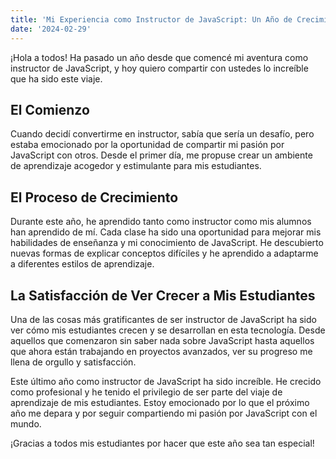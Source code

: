 ```yaml
---
title: 'Mi Experiencia como Instructor de JavaScript: Un Año de Crecimiento y Satisfacción'
date: '2024-02-29'
---
```


¡Hola a todos! Ha pasado un año desde que comencé mi aventura como instructor de JavaScript, y hoy quiero compartir con ustedes lo increíble que ha sido este viaje.

## El Comienzo
Cuando decidí convertirme en instructor, sabía que sería un desafío, pero estaba emocionado por la oportunidad de compartir mi pasión por JavaScript con otros. Desde el primer día, me propuse crear un ambiente de aprendizaje acogedor y estimulante para mis estudiantes.

## El Proceso de Crecimiento
Durante este año, he aprendido tanto como instructor como mis alumnos han aprendido de mí. Cada clase ha sido una oportunidad para mejorar mis habilidades de enseñanza y mi conocimiento de JavaScript. He descubierto nuevas formas de explicar conceptos difíciles y he aprendido a adaptarme a diferentes estilos de aprendizaje.

## La Satisfacción de Ver Crecer a Mis Estudiantes
Una de las cosas más gratificantes de ser instructor de JavaScript ha sido ver cómo mis estudiantes crecen y se desarrollan en esta tecnología. Desde aquellos que comenzaron sin saber nada sobre JavaScript hasta aquellos que ahora están trabajando en proyectos avanzados, ver su progreso me llena de orgullo y satisfacción.

Este último año como instructor de JavaScript ha sido increíble. He crecido como profesional y he tenido el privilegio de ser parte del viaje de aprendizaje de mis estudiantes. Estoy emocionado por lo que el próximo año me depara y por seguir compartiendo mi pasión por JavaScript con el mundo.

¡Gracias a todos mis estudiantes por hacer que este año sea tan especial!